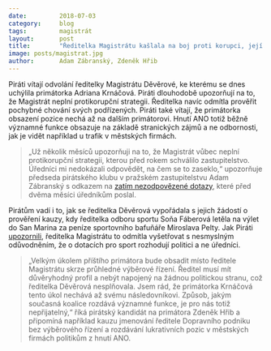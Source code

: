 ```yaml
---
date:         2018-07-03
category:     blog
tags:         magistrát
layout:       post
title:        "Ředitelka Magistrátu kašlala na boj proti korupci, její odvolání vítáme" 
image: posts/magistrat.jpg
author:       Adam Zábranský, Zdeněk Hřib
---
```


Piráti vítají odvolání ředitelky Magistrátu Děvěrové, ke kterému se dnes uchýlila primátorka Adriana Krnáčová. Piráti dlouhodobě upozorňují na to, že Magistrát neplní protikorupční strategii. Ředitelka navíc odmítla prověřit pochybné chování svých podřízených. Piráti také vítají, že primátorka obsazení pozice nechá až na dalším primátorovi. Hnutí ANO totiž běžně významné funkce obsazuje na základě stranických zájmů a ne odbornosti, jak je vidět například u trafik v městských firmách.

> „Už několik měsíců upozorňuji na to, že Magistrát vůbec neplní protikorupční strategii, kterou před rokem schválilo zastupitelstvo. Úředníci mi nedokázali odpovědět, na čem se to zaseklo,“ upozorňuje předseda pirátského klubu v pražském zastupitelstvu Adam Zábranský s odkazem na [zatím nezodpovězené dotazy](https://praha.pirati.cz/magistrat-neplni-protikorupcni-strategii.html), které před dvěma měsíci úředníkům poslal.

Pirátům vadí i to, jak se ředitelka Děvěrová vypořádala s jejich žádostí o prověření kauzy, kdy ředitelka odboru sportu Soňa Fáberová letěla na výlet do San Marina za peníze sportovního bafuňáře Miroslava Pelty. Jak Piráti [upozornili](https://praha.pirati.cz/deverova-kryla-dotace-ve-sportu.html), ředitelka Magistrátu to odmítla vyšetřovat s nesmyslným odůvodněním, že o dotacích pro sport rozhodují politici a ne úředníci.

> „Velkým úkolem příštího primátora bude obsadit místo ředitele Magistrátu skrze průhledné výběrové řízení. Ředitel musí mít důvěryhodný profil a nebýt napojený na žádnou politickou stranu, což ředitelka Děvěrová nesplňovala. Jsem rád, že primátorka Krnáčová tento úkol nechává až svému následovníkovi. Způsob, jakým současná koalice rozdává významné funkce, je pro nás totiž nepřijatelný,“ říká pirátský kandidát na primátora Zdeněk Hřib a připomíná například kauzu jmenování ředitele Dopravního podniku bez výběrového řízení a rozdávání lukrativních pozic v městských firmách politikům z hnutí ANO.
